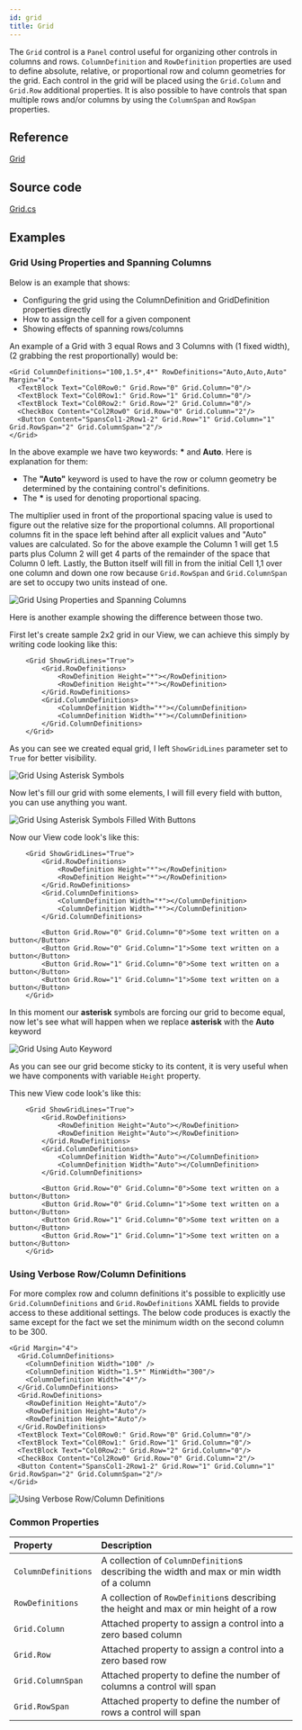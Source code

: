 ```yaml
---
id: grid
title: Grid
---
```


The `Grid` control is a `Panel` control useful for organizing other controls in columns and rows. `ColumnDefinition` and `RowDefinition` properties are used to define absolute, relative, or proportional row and column geometries for the grid. Each control in the grid will be placed using the `Grid.Column` and `Grid.Row` additional properties. It is also possible to have controls that span multiple rows and/or columns by using the `ColumnSpan` and `RowSpan` properties.

## Reference

[Grid](http://reference.avaloniaui.net/api/Avalonia.Controls/Grid/)

## Source code

[Grid.cs](https://github.com/AvaloniaUI/Avalonia/blob/master/src/Avalonia.Controls/Grid.cs)

## Examples

### Grid Using Properties and Spanning Columns

Below is an example that shows:

* Configuring the grid using the ColumnDefinition and GridDefinition properties directly
* How to assign the cell for a given component
* Showing effects of spanning rows/columns

An example of a Grid with 3 equal Rows and 3 Columns with \(1 fixed width\), \(2 grabbing the rest proportionally\) would be:

```markup
<Grid ColumnDefinitions="100,1.5*,4*" RowDefinitions="Auto,Auto,Auto"  Margin="4">
  <TextBlock Text="Col0Row0:" Grid.Row="0" Grid.Column="0"/>
  <TextBlock Text="Col0Row1:" Grid.Row="1" Grid.Column="0"/>
  <TextBlock Text="Col0Row2:" Grid.Row="2" Grid.Column="0"/>
  <CheckBox Content="Col2Row0" Grid.Row="0" Grid.Column="2"/>
  <Button Content="SpansCol1-2Row1-2" Grid.Row="1" Grid.Column="1" Grid.RowSpan="2" Grid.ColumnSpan="2"/>
</Grid>
```

In the above example we have two keywords: __*__ and **Auto**. Here is explanation for them:

* The **"Auto"** keyword is used to have the row or column geometry be determined by the containing control's definitions.
* The __*__ is used for denoting proportional spacing. 

The multiplier used in front of the proportional spacing value is used to figure out the relative size for the proportional columns. All proportional columns fit in the space left behind after all explicit values and "Auto" values are calculated. So for the above example the Column 1 will get 1.5 parts plus Column 2 will get 4 parts of the remainder of the space that Column 0 left. Lastly, the Button itself will fill in from the initial Cell 1,1 over one column and down one row because `Grid.RowSpan` and `Grid.ColumnSpan` are set to occupy two units instead of one.

  <div style={{textAlign: 'center'}}>
    <img src="/img/controls/grid/grid_example.png" alt="Grid Using Properties and Spanning Columns" />
  </div>

Here is another example showing the difference between those two.

First let's create sample 2x2 grid in our View, we can achieve this simply by writing code looking like this:

```markup
    <Grid ShowGridLines="True">
        <Grid.RowDefinitions>
            <RowDefinition Height="*"></RowDefinition>
            <RowDefinition Height="*"></RowDefinition>
        </Grid.RowDefinitions>
        <Grid.ColumnDefinitions>
            <ColumnDefinition Width="*"></ColumnDefinition>
            <ColumnDefinition Width="*"></ColumnDefinition>
        </Grid.ColumnDefinitions>
    </Grid>
```

As you can see we created equal grid, I left `ShowGridLines` parameter set to `True` for better visibility.


  <div style={{textAlign: 'center'}}>
    <img src="/img/controls/grid/grid_asterisk_example.png" alt="Grid Using Asterisk Symbols" />
  </div>

Now let's fill our grid with some elements, I will fill every field with button, you can use anything you want.

  <div style={{textAlign: 'center'}}>
    <img src="/img/controls/grid/grid_asterisk_example_buttons.png" alt="Grid Using Asterisk Symbols Filled With Buttons" />
  </div>

Now our View code look's like this:

```markup
    <Grid ShowGridLines="True">
        <Grid.RowDefinitions>
            <RowDefinition Height="*"></RowDefinition>
            <RowDefinition Height="*"></RowDefinition>
        </Grid.RowDefinitions>
        <Grid.ColumnDefinitions>
            <ColumnDefinition Width="*"></ColumnDefinition>
            <ColumnDefinition Width="*"></ColumnDefinition>
        </Grid.ColumnDefinitions>

        <Button Grid.Row="0" Grid.Column="0">Some text written on a button</Button>
        <Button Grid.Row="0" Grid.Column="1">Some text written on a button</Button>
        <Button Grid.Row="1" Grid.Column="0">Some text written on a button</Button>
        <Button Grid.Row="1" Grid.Column="1">Some text written on a button</Button>
    </Grid>
```

In this moment our **asterisk** symbols are forcing our grid to become equal, now let's see what will happen when we replace **asterisk** with the **Auto** keyword

  <div style={{textAlign: 'center'}}>
    <img src="/img/controls/grid/grid_auto_example_buttons.png" alt="Grid Using Auto Keyword" />
  </div>

As you can see our grid become sticky to its content, it is very useful when we have components with variable `Height` property.

This new View code look's like this:

```markup
    <Grid ShowGridLines="True">
        <Grid.RowDefinitions>
            <RowDefinition Height="Auto"></RowDefinition>
            <RowDefinition Height="Auto"></RowDefinition>
        </Grid.RowDefinitions>
        <Grid.ColumnDefinitions>
            <ColumnDefinition Width="Auto"></ColumnDefinition>
            <ColumnDefinition Width="Auto"></ColumnDefinition>
        </Grid.ColumnDefinitions>

        <Button Grid.Row="0" Grid.Column="0">Some text written on a button</Button>
        <Button Grid.Row="0" Grid.Column="1">Some text written on a button</Button>
        <Button Grid.Row="1" Grid.Column="0">Some text written on a button</Button>
        <Button Grid.Row="1" Grid.Column="1">Some text written on a button</Button>
    </Grid>
```

### Using Verbose Row/Column Definitions

For more complex row and column definitions it's possible to explicitly use `Grid.ColumnDefinitions` and `Grid.RowDefinitions` XAML fields to provide access to these additional settings. The below code produces is exactly the same except for the fact we set the minimum width on the second column to be 300.

```markup
<Grid Margin="4">
  <Grid.ColumnDefinitions>
    <ColumnDefinition Width="100" />
    <ColumnDefinition Width="1.5*" MinWidth="300"/>
    <ColumnDefinition Width="4*"/>
  </Grid.ColumnDefinitions>
  <Grid.RowDefinitions>
    <RowDefinition Height="Auto"/>
    <RowDefinition Height="Auto"/>
    <RowDefinition Height="Auto"/>
  </Grid.RowDefinitions>
  <TextBlock Text="Col0Row0:" Grid.Row="0" Grid.Column="0"/>
  <TextBlock Text="Col0Row1:" Grid.Row="1" Grid.Column="0"/>
  <TextBlock Text="Col0Row2:" Grid.Row="2" Grid.Column="0"/>
  <CheckBox Content="Col2Row0" Grid.Row="0" Grid.Column="2"/>
  <Button Content="SpansCol1-2Row1-2" Grid.Row="1" Grid.Column="1" Grid.RowSpan="2" Grid.ColumnSpan="2"/>
</Grid>
```

  <div style={{textAlign: 'center'}}>
    <img src="/img/controls/grid/grid_example_verbose.png" alt="Using Verbose Row/Column Definitions" />
  </div>

### Common Properties

| Property | Description |
| :--- | :--- |
| `ColumnDefinitions` | A collection of `ColumnDefinition`s describing the width and max or min width of a column |
| `RowDefinitions` | A collection of `RowDefinition`s describing the height and max or min height of a row |
| `Grid.Column` | Attached property to assign a control into a zero based column |
| `Grid.Row` | Attached property to assign a control into a zero based row |
| `Grid.ColumnSpan` | Attached property to define the number of columns a control will span |
| `Grid.RowSpan` | Attached property to define the number of rows a control will span |
